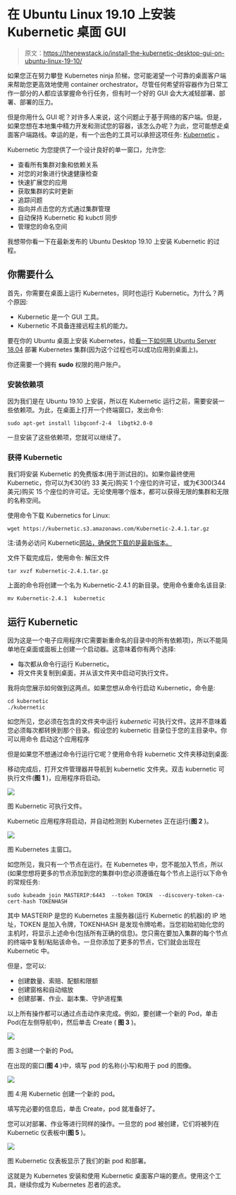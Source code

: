 # 在 Ubuntu Linux 19.10 上安装 Kubernetic 桌面 GUI

> 原文：<https://thenewstack.io/install-the-kubernetic-desktop-gui-on-ubuntu-linux-19-10/>

如果您正在努力攀登 Kubernetes ninja 阶梯，您可能渴望一个可靠的桌面客户端来帮助您更高效地使用 container orchestrator。尽管任何希望将容器作为日常工作一部分的人都应该掌握命令行任务，但有时一个好的 GUI 会大大减轻部署、部署、部署的压力。

但是你用什么 GUI 呢？对许多人来说，这个问题止于基于网络的客户端。但是，如果您想在本地集中精力开发和测试您的容器，该怎么办呢？为此，您可能想走桌面客户端路线。幸运的是，有一个出色的工具可以承担这项任务: [Kubernetic](https://kubernetic.com/) 。

Kubernetic 为您提供了一个设计良好的单一窗口，允许您:

*   查看所有集群对象和依赖关系
*   对您的对象进行快速健康检查
*   快速扩展您的应用
*   获取集群的实时更新
*   追踪问题
*   指向并点击您的方式通过集群管理
*   自动保持 Kubernetic 和 kubctl 同步
*   管理您的命名空间

我想带你看一下在最新发布的 Ubuntu Desktop 19.10 上安装 Kubernetic 的过程。

## 你需要什么

首先，你需要在桌面上运行 Kubernetes，同时也运行 Kubernetic。为什么？两个原因:

*   Kubernetic 是一个 GUI 工具。
*   Kubernetic 不具备连接远程主机的能力。

要在你的 Ubuntu 桌面上安装 Kubernetes，给[看一下如何用 Ubuntu Server 18.04](https://thenewstack.io/how-to-deploy-a-kubernetes-cluster-with-ubuntu-server-18-04/) 部署 Kubernetes 集群(因为这个过程也可以成功应用到桌面上)。

你还需要一个拥有 **sudo** 权限的用户账户。

### 安装依赖项

因为我们是在 Ubuntu 19.10 上安装，所以在 Kubernetic 运行之前，需要安装一些依赖项。为此，在桌面上打开一个终端窗口，发出命令:

```
sudo apt-get install libgconf-2-4  libgtk2.0-0

```

一旦安装了这些依赖项，您就可以继续了。

### 获得 Kubernetic

我们将安装 Kubernetic 的免费版本(用于测试目的)。如果你最终使用 Kubernetic，你可以为€30(约 33 美元)购买 1 个座位的许可证，或为€300(344 美元)购买 15 个座位的许可证。无论使用哪个版本，都可以获得无限的集群和无限的名称空间。

使用命令下载 Kubernetics for Linux:

```
wget https://kubernetic.s3.amazonaws.com/Kubernetic-2.4.1.tar.gz

```

注:请务必访问 Kubernetic[网站，确保您下载的是最新版本。](https://kubernetic.com)

文件下载完成后，使用命令:
解压文件

```
tar xvzf Kubernetic-2.4.1.tar.gz

```

上面的命令将创建一个名为 Kubernetic-2.4.1 的新目录。使用命令重命名该目录:

```
mv Kubernetic-2.4.1  kubernetic

```

## 运行 Kubernetic

因为这是一个电子应用程序(它需要新重命名的目录中的所有依赖项)，所以不能简单地在桌面或面板上创建一个启动器。这意味着你有两个选择:

*   每次都从命令行运行 Kubernetic。
*   将文件夹复制到桌面，并从该文件夹中启动可执行文件。

我将向您展示如何做到这两点。如果您想从命令行启动 Kubernetic，命令是:

```
cd kubernetic
./kubernetic

```

如您所见，您必须在包含的文件夹中运行 *kubernetic* 可执行文件。这并不意味着您必须每次都转换到那个目录。假设您的 kubernetic 目录位于您的主目录中。你可以用命令
启动这个应用程序

但是如果您不想通过命令行运行它呢？使用命令将 kubernetic 文件夹移动到桌面:

移动完成后，打开文件管理器并导航到 kubernetic 文件夹。双击 kubernetic 可执行文件(**图 1** )，应用程序将启动。

![](img/db4cc300f7224aa8c6edf747ebd75c55.png)

图 Kubernetic 可执行文件。

Kubernetic 应用程序将启动，并自动检测到 Kubernetes 正在运行(**图 2** )。

![](img/11a251a5d4c6876f5b3119a98d270771.png)

图 Kubernetes 主窗口。

如您所见，我只有一个节点在运行。在 Kubernetes 中，您不能加入节点，所以(如果您想将更多的节点添加到您的集群中)您必须遵循在每个节点上运行以下命令的常规任务:

```
sudo kubeadm join MASTERIP:6443  --token TOKEN  --discovery-token-ca-cert-hash TOKENHASH

```

其中 MASTERIP 是您的 Kubernetes 主服务器(运行 Kubernetic 的机器)的 IP 地址，TOKEN 是加入令牌，TOKENHASH 是发现令牌哈希。当您初始初始化您的主机时，将显示上述命令(包括所有正确的信息)。您只需在要加入集群的每个节点的终端中复制/粘贴该命令。一旦你添加了更多的节点，它们就会出现在 Kubernetic 中。

但是，您可以:

*   创建数量、索赔、配额和限额
*   创建窗格和自动缩放
*   创建部署、作业、副本集、守护进程集

以上所有操作都可以通过点击动作来完成。例如，要创建一个新的 Pod，单击 Pod(在左侧导航中)，然后单击 Create ( **图 3** )。

![](img/e1d2fdd9e8dab451ede2931f2d20b952.png)

图 3:创建一个新的 Pod。

在出现的窗口(**图 4** )中，填写 pod 的名称(小写)和用于 pod 的图像。

![](img/4489a5cb1623c5d79731e99a903ff755.png)

图 4:用 Kubernetic 创建一个新的 pod。

填写完必要的信息后，单击 Create，pod 就准备好了。

您可以对部署、作业等进行同样的操作。一旦您的 pod 被创建，它们将被列在 Kubernetic 仪表板中(**图 5** )。

![](img/25184cd611a34137407f82dbb6488ae3.png)

图 Kubernetic 仪表板显示了我们的新 pod 和部署。

这就是为 Kubernetes 安装和使用 Kubernetic 桌面客户端的要点。使用这个工具，继续你成为 Kubernetes 忍者的追求。

<svg xmlns:xlink="http://www.w3.org/1999/xlink" viewBox="0 0 68 31" version="1.1"><title>Group</title> <desc>Created with Sketch.</desc></svg>